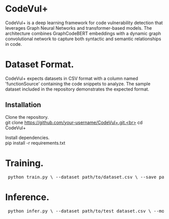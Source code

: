 # CodeVul+

CodeVul+ is a deep learning framework for code vulnerability detection that leverages Graph Neural Networks and transformer-based models. The architecture combines GraphCodeBERT embeddings with a dynamic graph convolutional network to capture both syntactic and semantic relationships in code.


# Dataset Format.<br>
CodeVul+ expects datasets in CSV format with a column named 'functionSource' containing the code snippets to analyze. The sample dataset included in the repository demonstrates the expected format.

## Installation

Clone the repository.<br>
git clone https://github.com/your-username/CodeVul+.git.<br>
cd CodeVul+

Install dependencies.<br>
pip install -r requirements.txt


# Training.<br>
<pre lang="markdown"> python train.py \ --dataset path/to/dataset.csv \ --save_path models/codevul_plus.pt \ --batch_size 8 \ --epochs 3 \ --learning_rate 1e-4  </pre>

# Inference.<br>
<pre lang="markdown"> python infer.py \ --dataset path/to/test_dataset.csv \ --model_path models/codevul_plus.pt \ --batch_size 8 </pre>

